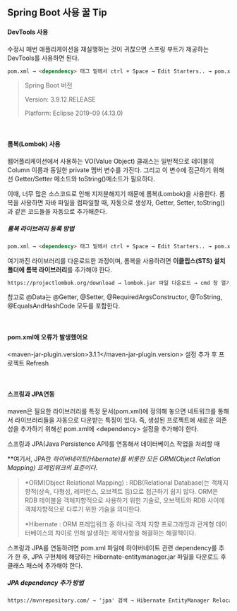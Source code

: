 <h2>Spring Boot 사용 꿀 Tip</h2>

<h4>DevTools 사용</h4>

수정시 매번 애플리케이션을 재실행하는 것이 귀찮으면 스프링 부트가 제공하는 DevTools를 사용하면 된다.

```markdown
pom.xml → <dependency> 태그 밑에서 ctrl + Space → Edit Starters.. → pom.xml 수정 내용 저장 알림이 뜨면 Save Pom 선택 → Frequently Used에 DevTools가 있으면 체크, 없으면 왼쪽 Available에서 Core를 확장해 DevTools를 추가(내 버전에선 Developer Tools에 Sprnig Boot DevTools로 되어있음)
```

> Spring Boot 버전
>
> Version: 3.9.12.RELEASE
>
> Platform: Eclipse 2019-09 (4.13.0)

<br>

<h4>롬복(Lombok) 사용</h4>

웹어플리케이션에서 사용하는 VO(Value Object) 클래스는 일반적으로 테이블의 Column 이름과 동일한 private 멤버 변수를 가진다. 그리고 이 변수에 접근하기 위해선 Getter/Setter 메소드와 toString()메소드가 필요하다.

이때, 너무 많은 소스코드로 인해 지저분해지기 때문에 롬복(Lombok)을 사용한다. 롬복을 사용하면 자바 파일을 컴파일할 때, 자동으로 생성자, Getter, Setter, toString()과 같은 코드들을 자동으로 추가해준다.

<h5>롬복 라이브러리 등록 방법</h5>

```markdown
pom.xml → <dependency> 태그 밑에서 ctrl + Space → Edit Starters.. → pom.xml 수정 내용 저장 알림이 뜨면 Save Pom 선택 → Available에서 Core를 확장해 Lombok 추가(내 버전에선 Developer Tools에 Lombok으로 되어있음)
```

여기까진 라이브러리를 다운로드한 과정이며, 롬복을 사용하려면 **이클립스(STS) 설치 폴더에 롬복 라이브러리**를 추가해야 한다.

```markdown
https://projectlombok.org/download → lombok.jar 파일 다운로드 → cmd 창 열기 → lombok.jar 파일을 다운로드한 폴더로 이동 후 'java -jar lombok.jar' 입력 → 설치 화면이 뜨면 IDEs 항목에 현재 사용하는 이클립스(또는 STS)의 위치가 출력된다. 실행파일(.exe)의 경로를 확인하고 Intall/Update 클릭 → 설치 금방됨. Quit Installer 클릭 → 이클립스(STS) 설치 폴더에서 lombok.jar가 설치되어 있는지 확인 → 이클립스(STS) 재실행
```

참고로 @Data는 @Getter, @Setter, @RequiredArgsConstructor, @ToString, @EqualsAndHashCode 모두를 포함한다.

<br>

<h4>pom.xml에 오류가 발생했어요</h4>

\<maven-jar-plugin.version>3.1.1</maven-jar-plugin.version\> 설정 추가 후 프로젝트 Refresh

<br>

<h4>스프링과 JPA연동</h4>

maven은 필요한 라이브러리를 특정 문서(pom.xml)에 정의해 놓으면 네트워크를 통해서 라이브러리들을 자동으로 다운받는 특징이 있다. 즉, 생성된 프로젝트에 새로운 의존성을 추가하기 위해선 pom.xml에 \<dependency> 설정을 추가해야 한다.

스프링과 JPA(Java Persistence API)를 연동해서 데이터베이스 작업을 처리할 때

**여기서, JPA란 *하이버네이트(Hibernate)를 비롯한 모든 *ORM(Object Relation Mapping) 프레임워크의 표준이다.**

>*ORM(Object Relational Mapping) : RDB(Relational Database)는 객체지향적(상속, 다형성, 레퍼런스, 오브젝트 등)으로 접근하기 쉽지 않다. ORM은 RDB 테이블을 객체지향적으로 사용하기 위한 기술로, 오브젝트와 RDB 사이에 객체지향적으로 다루기 위한 기술을 의미한다.
>
>*Hibernate : ORM 프레임워크 중 하나로 객체 지향 프로그래밍과 관계형 데이터베이스의 차이로 인해 발생하는 제약사항을 해결하는 해결책이다.

스프링과 JPA를 연동하려면 pom.xml 파일에 하이버네이트 관련 dependency를 추가 한 후, JPA 구현체에 해당하는 Hibernate-entitymanager.jar 파일을 다운로드 후 클래스 패스에 추가해야 한다.

<h5>JPA dependency 추가 방법</h5>

```markdown
https://mvnrepository.com/ → 'jpa' 검색 → Hibernate EntityManager Relocation 선택 → Version 선택(나는 5.4.10 버전을 선택) → Maven에 해당하는 내용 복사 후 dependency에 붙여넣기
```

